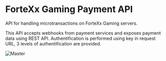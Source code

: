 # ForteXx Gaming Payment API

API for handling microtransactions on ForteXx Gaming servers.

This API accepts webhooks from payment services and exposes payment data using REST API.
Authentification is performed using key in request URL, 3 levels of authentification are provided.

![Master](https://github.com/dsrod/fortexx-payments-api/actions/workflows/dotnet.yml/badge.svg?branch=master)
